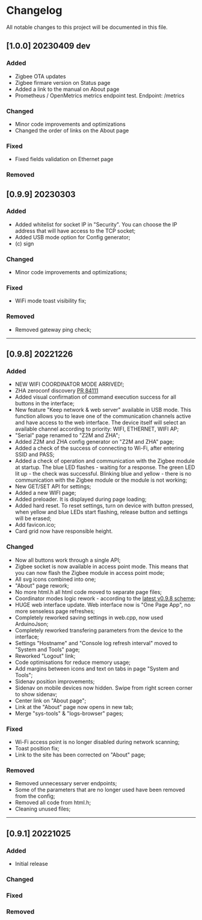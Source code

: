 # Changelog

All notable changes to this project will be documented in this file.

## [1.0.0] 20230409 dev
### Added
- Zigbee OTA updates
- Zigbee firmare version on Status page
- Added a link to the manual on About page
- Prometheus / OpenMetrics metrics endpoint test. Endpoint: /metrics

### Changed
- Minor code improvements and optimizations
- Changed the order of links on the About page

### Fixed
- Fixed fields validation on Ethernet page

### Removed

## [0.9.9] 20230303
### Added
- Added whitelist for socket IP in "Security". You can choose the IP address that will have access to the TCP socket;
- Added USB mode option for Config generator;
- (c) sign

### Changed
- Minor code improvements and optimizations;

### Fixed
- WiFi mode toast visibility fix; 

### Removed
- Removed gateway ping check;

------------

## [0.9.8] 20221226
### Added
- NEW WIFI COORDINATOR MODE ARRIVED!;
- ZHA zeroconf discovery [PR 84111](https://github.com/home-assistant/core/pull/84111)
- Added visual confirmation of command execution success for all buttons in the interface;
- New feature "Keep network & web server" available in USB mode. This function allows you to leave one of the communication channels active and have access to the web interface. The device itself will select an available channel according to priority: WIFI, ETHERNET, WIFI AP;
- "Serial" page renamed to "Z2M and ZHA";
- Added Z2M and ZHA config generator on "Z2M and ZHA" page;
- Added a check of the success of connecting to Wi-Fi, after entering SSID and PASS;
- Added a check of operation and communication with the Zigbee module at startup. The blue LED flashes - waiting for a response. The green LED lit up - the check was successful. Blinking blue and yellow - there is no communication with the Zigbee module or the module is not working;
- New GET/SET API for settings;
- Added a new WIFI page;
- Added preloader. It is displayed during page loading;
- Added hard reset. To reset settings, turn on device with button pressed, when yellow and blue LEDs start flashing, release button and settings will be erased;
- Add favicon.ico;
- Card grid now have responsible height.

### Changed
- Now all buttons work through a single API;
- Zigbee socket is now available in access point mode. This means that you can now flash the Zigbee module in access point mode;
- All svg icons combined into one;
- "About" page rework;
- No more html.h all html code moved to separate page files;
- Coordinator modes logic rework - according to the [latest v0.9.8 scheme](https://github.com/smlight-dev/slzb-06-firmware/blob/main/images/mode-logic-v0.9.8.jpg);
- HUGE web interface update. Web interface now is "One Page App", no more senseless page refreshes;
- Completely reworked saving settings in web.cpp, now used ArduinoJson;
- Completely reworked transfering parameters from the device to the interface;
- Settings "Hostname" and "Console log refresh interval" moved to "System and Tools" page;
- Reworked "Logout" link;
- Code optimisations for reduce memory usage;
- Add margins between icons and text on tabs in page "System and Tools";
- Sidenav position improvements;
- Sidenav on mobile devices now hidden. Swipe from right screen corner to show sidenav;
- Center link on "About page";
- Link at the "About" page now opens in new tab;
- Merge "sys-tools" & "logs-browser" pages;

### Fixed
- Wi-Fi access point is no longer disabled during network scanning; 
- Toast position fix;
- Link to the site has been corrected on "About" page;


### Removed
- Removed unnecessary server endpoints;
- Some of the parameters that are no longer used have been removed from the config;
- Removed all code from html.h;
- Cleaning unused files;


------------

## [0.9.1] 20221025
### Added
- Initial release

### Changed

### Fixed

### Removed



